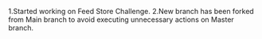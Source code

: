 1.Started working on Feed Store Challenge.
2.New branch has been forked from Main branch to avoid executing unnecessary actions on Master branch.

